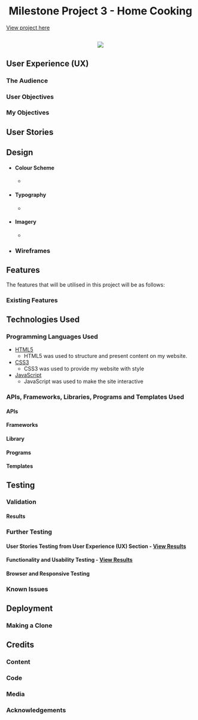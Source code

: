 <h1 align="center">Milestone Project 3 - Home Cooking</h1>

[View project here](#)



<h2 align="center"><img src="#">

## User Experience (UX)

### The Audience



### User Objectives



### My Objectives



## User Stories



## Design

-   #### Colour Scheme
    -   

-   #### Typography
    -   

-   #### Imagery
    -   

*   ### Wireframes


    
## Features

The features that will be utilised in this project will be as follows:

### Existing Features



## Technologies Used

###  Programming Languages Used

-   [HTML5](https://en.wikipedia.org/wiki/HTML5)
    - HTML5 was used to structure and present content on my website.
-   [CSS3](https://en.wikipedia.org/wiki/Cascading_Style_Sheets)
    - CSS3 was used to provide my website with style
-   [JavaScript](https://en.wikipedia.org/wiki/JavaScript)
    - JavaScript was used to make the site interactive

### APIs, Frameworks, Libraries, Programs and Templates Used

#### APIs


#### Frameworks


#### Library


#### Programs


#### Templates


## Testing



### Validation



#### Results



### Further Testing

#### User Stories Testing from User Experience (UX) Section - [View Results](#)



#### Functionality and Usability Testing - [View Results](#)



#### Browser and Responsive Testing



### Known Issues



## Deployment



### Making a Clone



## Credits

### Content



### Code



### Media



### Acknowledgements

